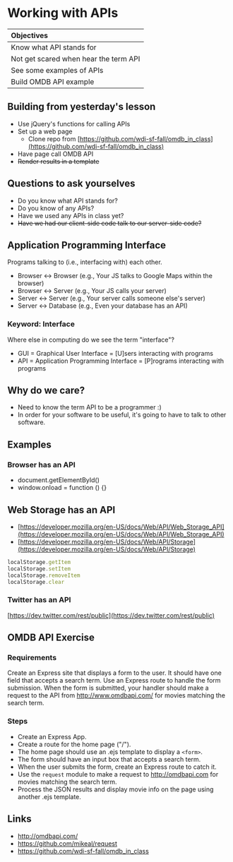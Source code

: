 # Working with APIs

| Objectives |
| :---- |
| Know what API stands for |
| Not get scared when hear the term API |
| See some examples of APIs |
| Build OMDB API example |

## Building from yesterday's lesson

- Use jQuery's functions for calling APIs
- Set up a web page
    - Clone repo from [https://github.com/wdi-sf-fall/omdb_in_class](https://github.com/wdi-sf-fall/omdb_in_class)
- Have page call OMDB API
- ~~Render results in a template~~

## Questions to ask yourselves

- Do you know what API stands for?
- Do you know of any APIs?
- Have we used any APIs in class yet?
- ~~Have we had our client-side code talk to our server-side code?~~

## Application Programming Interface

Programs talking to (i.e., interfacing with) each other.

- Browser <-> Browser (e.g., Your JS talks to Google Maps within the browser)
- Browser <-> Server (e.g., Your JS calls your server)
- Server <-> Server (e.g., Your server calls someone else's server)
- Server <-> Database (e.g., Even your database has an API)

### Keyword: Interface

Where else in computing do we see the term "interface"?

- GUI = Graphical User Interface = [U]sers interacting with programs
- API = Application Programming Interface = [P]rograms interacting with programs

## Why do we care?

- Need to know the term API to be a programmer :)
- In order for your software to be useful, it's going to have to talk
  to other software.

## Examples

### Browser has an API

- document.getElementById()
- window.onload = function () {}

##  Web Storage has an API

- [https://developer.mozilla.org/en-US/docs/Web/API/Web_Storage_API](https://developer.mozilla.org/en-US/docs/Web/API/Web_Storage_API)
- [https://developer.mozilla.org/en-US/docs/Web/API/Storage](https://developer.mozilla.org/en-US/docs/Web/API/Storage)

```javascript
localStorage.getItem
localStorage.setItem
localStorage.removeItem
localStorage.clear
```

### Twitter has an API

[https://dev.twitter.com/rest/public](https://dev.twitter.com/rest/public)

## OMDB API Exercise

### Requirements
Create an Express site that displays a form to the user.
It should have one field that accepts a search term. Use an
Express route to handle the form submission. When the form is
submitted, your handler should make a request to the API from
http://www.omdbapi.com/ for movies matching the search term.

### Steps
- Create an Express App.
- Create a route for the home page ("/").
- The home page should use an .ejs template to display a `<form>`.
- The form should have an input box that accepts a search term.
- When the user submits the form, create an Express route to catch it.
- Use the `request` module to make a request to http://omdbapi.com for
  movies matching the search term.
- Process the JSON results and display movie info on the page using
  another .ejs template.

## Links

- http://omdbapi.com/
- https://github.com/mikeal/request
- https://github.com/wdi-sf-fall/omdb_in_class

